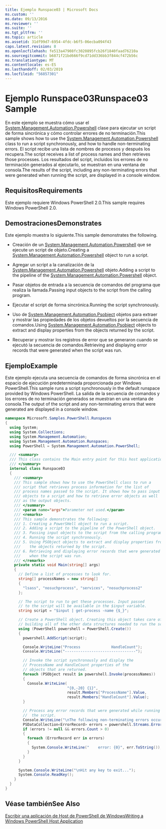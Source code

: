 ```yaml
---
title: Ejemplo Runspace03 | Microsoft Docs
ms.custom: ''
ms.date: 09/13/2016
ms.reviewer: ''
ms.suite: ''
ms.tgt_pltfrm: ''
ms.topic: article
ms.assetid: 31df99d7-6954-4fdc-b6f5-06ecba094f43
caps.latest.revision: 8
ms.openlocfilehash: fe513a47908fc3020895fcb26f1840faad76210a
ms.sourcegitcommit: b6871f21bd666f9cd71dd336bb3f844cf472b56c
ms.translationtype: MT
ms.contentlocale: es-ES
ms.lasthandoff: 02/03/2019
ms.locfileid: "56857301"
---
```

# <a name="runspace03-sample"></a><span data-ttu-id="65686-102">Ejemplo Runspace03</span><span class="sxs-lookup"><span data-stu-id="65686-102">Runspace03 Sample</span></span>

<span data-ttu-id="65686-103">En este ejemplo se muestra cómo usar el [System.Management.Automation.Powershell](/dotnet/api/system.management.automation.powershell) clase para ejecutar un script de forma sincrónica y cómo controlar errores de no terminación.</span><span class="sxs-lookup"><span data-stu-id="65686-103">This sample shows how to use the [System.Management.Automation.Powershell](/dotnet/api/system.management.automation.powershell) class to run a script synchronously, and how to handle non-terminating errors.</span></span> <span data-ttu-id="65686-104">El script recibe una lista de nombres de procesos y después los recupera.</span><span class="sxs-lookup"><span data-stu-id="65686-104">The script receives a list of process names and then retrieves those processes.</span></span> <span data-ttu-id="65686-105">Los resultados del script, incluidos los errores de no terminación generados al ejecutarlo, se muestran en una ventana de consola.</span><span class="sxs-lookup"><span data-stu-id="65686-105">The results of the script, including any non-terminating errors that were generated when running the script, are displayed in a console window.</span></span>

## <a name="requirements"></a><span data-ttu-id="65686-106">Requisitos</span><span class="sxs-lookup"><span data-stu-id="65686-106">Requirements</span></span>

<span data-ttu-id="65686-107">Este ejemplo requiere Windows PowerShell 2.0.</span><span class="sxs-lookup"><span data-stu-id="65686-107">This sample requires Windows PowerShell 2.0.</span></span>

## <a name="demonstrates"></a><span data-ttu-id="65686-108">Demostraciones</span><span class="sxs-lookup"><span data-stu-id="65686-108">Demonstrates</span></span>

<span data-ttu-id="65686-109">Este ejemplo muestra lo siguiente.</span><span class="sxs-lookup"><span data-stu-id="65686-109">This sample demonstrates the following.</span></span>

- <span data-ttu-id="65686-110">Creación de un [System.Management.Automation.Powershell](/dotnet/api/system.management.automation.powershell) que se ejecute un script de objeto.</span><span class="sxs-lookup"><span data-stu-id="65686-110">Creating a [System.Management.Automation.Powershell](/dotnet/api/system.management.automation.powershell) object to run a script.</span></span>

- <span data-ttu-id="65686-111">Agregar un script a la canalización de la [System.Management.Automation.Powershell](/dotnet/api/system.management.automation.powershell) objeto.</span><span class="sxs-lookup"><span data-stu-id="65686-111">Adding a script to the pipeline of the [System.Management.Automation.Powershell](/dotnet/api/system.management.automation.powershell) object.</span></span>

- <span data-ttu-id="65686-112">Pasar objetos de entrada a la secuencia de comandos del programa que realiza la llamada.</span><span class="sxs-lookup"><span data-stu-id="65686-112">Passing input objects to the script from the calling program.</span></span>

- <span data-ttu-id="65686-113">Ejecutar el script de forma sincrónica.</span><span class="sxs-lookup"><span data-stu-id="65686-113">Running the script synchronously.</span></span>

- <span data-ttu-id="65686-114">Uso de [System.Management.Automation.Psobject](/dotnet/api/System.Management.Automation.PSObject) objetos para extraer y mostrar las propiedades de los objetos devueltos por la secuencia de comandos.</span><span class="sxs-lookup"><span data-stu-id="65686-114">Using [System.Management.Automation.Psobject](/dotnet/api/System.Management.Automation.PSObject) objects to extract and display properties from the objects returned by the script.</span></span>

- <span data-ttu-id="65686-115">Recuperar y mostrar los registros de error que se generaron cuando se ejecutó la secuencia de comandos.</span><span class="sxs-lookup"><span data-stu-id="65686-115">Retrieving and displaying error records that were generated when the script was run.</span></span>

## <a name="example"></a><span data-ttu-id="65686-116">Ejemplo</span><span class="sxs-lookup"><span data-stu-id="65686-116">Example</span></span>

<span data-ttu-id="65686-117">Este ejemplo ejecuta una secuencia de comandos de forma sincrónica en el espacio de ejecución predeterminada proporcionada por Windows PowerShell.</span><span class="sxs-lookup"><span data-stu-id="65686-117">This sample runs a script synchronously in the default runspace provided by Windows PowerShell.</span></span> <span data-ttu-id="65686-118">La salida de la secuencia de comandos y los errores de no terminación generados se muestran en una ventana de consola.</span><span class="sxs-lookup"><span data-stu-id="65686-118">The output of the script and any non-terminating errors that were generated are displayed in a console window.</span></span>

```csharp
namespace Microsoft.Samples.PowerShell.Runspaces
{
  using System;
  using System.Collections;
  using System.Management.Automation;
  using System.Management.Automation.Runspaces;
  using PowerShell = System.Management.Automation.PowerShell;

  /// <summary>
  /// This class contains the Main entry point for this host application.
  /// </summary>
  internal class Runspace03
  {
    /// <summary>
    /// This sample shows how to use the PowerShell class to run a
    /// script that retrieves process information for the list of
    /// process names passed to the script. It shows how to pass input
    /// objects to a script and how to retrieve error objects as well
    /// as the output objects.
    /// </summary>
    /// <param name="args">Parameter not used.</param>
    /// <remarks>
    /// This sample demonstrates the following:
    /// 1. Creating a PowerSHell object to run a script.
    /// 2. Adding a script to the pipeline of the PowerShell object.
    /// 3. Passing input objects to the script from the calling program.
    /// 4. Running the script synchronously.
    /// 5. Using PSObject objects to extract and display properties from
    ///    the objects returned by the script.
    /// 6. Retrieving and displaying error records that were generated
    ///    when the script was run.
    /// </remarks>
    private static void Main(string[] args)
    {
      // Define a list of processes to look for.
      string[] processNames = new string[]
      {
        "lsass", "nosuchprocess", "services", "nosuchprocess2"
      };

      // The script to run to get these processes. Input passed
      // to the script will be available in the $input variable.
      string script = "$input | get-process -name {$_}";

      // Create a PowerShell object. Creating this object takes care of
      // building all of the other data structures needed to run the script.
      using (PowerShell powershell = PowerShell.Create())
      {
        powershell.AddScript(script);

        Console.WriteLine("Process              HandleCount");
        Console.WriteLine("--------------------------------");

        // Invoke the script synchronously and display the
        // ProcessName and HandleCount properties of the
        // objects that are returned.
        foreach (PSObject result in powershell.Invoke(processNames))
        {
          Console.WriteLine(
                            "{0,-20} {1}",
                            result.Members["ProcessName"].Value,
                            result.Members["HandleCount"].Value);
        }

        // Process any error records that were generated while running
        //  the script.
        Console.WriteLine("\nThe following non-terminating errors occurred:\n");
        PSDataCollection<ErrorRecord> errors = powershell.Streams.Error;
        if (errors != null && errors.Count > 0)
        {
          foreach (ErrorRecord err in errors)
          {
            System.Console.WriteLine("    error: {0}", err.ToString());
          }
        }
      }

      System.Console.WriteLine("\nHit any key to exit...");
      System.Console.ReadKey();
    }
  }
}
```

## <a name="see-also"></a><span data-ttu-id="65686-119">Véase también</span><span class="sxs-lookup"><span data-stu-id="65686-119">See Also</span></span>

[<span data-ttu-id="65686-120">Escribir una aplicación de Host de PowerShell de Windows</span><span class="sxs-lookup"><span data-stu-id="65686-120">Writing a Windows PowerShell Host Application</span></span>](./writing-a-windows-powershell-host-application.md)